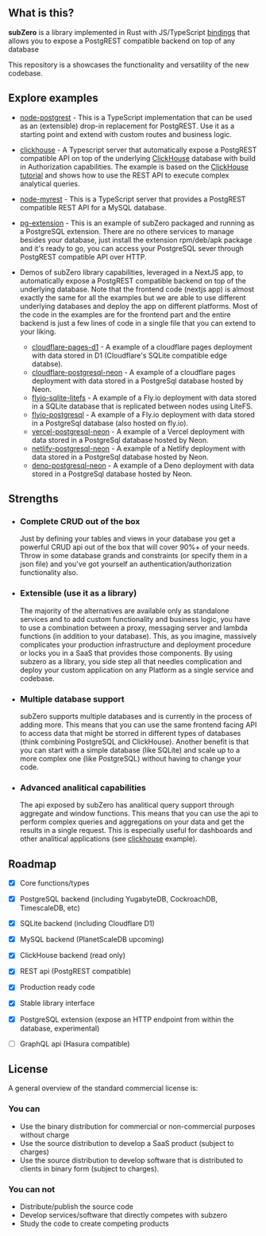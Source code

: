 ## What is this?

**subZero** is a library implemented in Rust with JS/TypeScript [bindings](https://www.npmjs.com/package/@subzerocloud/nodejs) that allows you to expose a PostgREST compatible backend on top of any database

This repository is a showcases the functionality and versatility of the new codebase.

## Explore examples
- [node-postgrest](node-postgrest) - This is a TypeScript implementation that can be used as an (extensible) drop-in replacement for PostgREST. Use it as a starting point and extend with custom routes and business logic.

- [clickhouse](clickhouse) - A Typescript server that automatically expose a PostgREST compatible API on top of the underlying [ClickHouse](https://clickhouse.com/) database with build in Authorization capabilities. The example is based on the [ClickHouse tutorial](https://clickhouse.com/docs/en/tutorial/) and shows how to use the REST API to execute complex analytical queries.

- [node-myrest](node-myrest) - This is a TypeScript server that provides a PostgREST compatible REST API for a MySQL database.

- [pg-extension](pg-extension) - This is an example of subZero packaged and running as a PostgreSQL extension. There are no othere services to manage besides your database, just install the extension rpm/deb/apk package and it's ready to go, you can access your PostgreSQL sever through PostgREST compatible API over HTTP.

- Demos of subZero library capabilities, leveraged in a NextJS app, to automatically expose a PostgREST compatible backend on top of the underlying database. Note that the frontend code (nextjs app) is almost exactly the same for all the examples but we are able to use different underlying databases and deploy the app on different platforms. Most of the code in the examples are for the frontend part and the entire backend is just a few lines of code in a single file that you can extend to your liking.

    - [cloudflare-pages-d1](cloudflare-pages-D1) - A example of a cloudflare pages deployment with data stored in D1 (Cloudflare's SQLite compatible edge databse).
    - [cloudflare-postgresql-neon](cloudflare-postgresql-neon) - A example of a cloudflare pages deployment with data stored in a PostgreSql database hosted by Neon.
    - [flyio-sqlite-litefs](flyio-sqlite-litefs) - A example of a Fly.io deployment with data stored in a SQLite database that is replicated between nodes using LiteFS.
    - [flyio-postgresql](flyio-postgresql) - A example of a Fly.io deployment with data stored in a PostgreSql database (also hosted on fly.io).
    - [vercel-postgresql-neon](vercel-postgresql-neon) - A example of a Vercel deployment with data stored in a PostgreSql database hosted by Neon.
    - [netlify-postgresql-neon](netlify-postgresql-neon) - A example of a Netlify deployment with data stored in a PostgreSql database hosted by Neon.
    - [deno-postgresql-neon](deno-postgresql-neon) - A example of a Deno deployment with data stored in a PostgreSql database hosted by Neon.




## Strengths

- ### Complete CRUD out of the box
    Just by defining your tables and views in your database you get a powerful CRUD api out of the box that will cover 90%+ of your needs. Throw in some database grands and constraints (or specify them in a json file) and you've got yourself an authentication/authorization functionality also.
- ### Extensible (use it as a library)
    The majority of the alternatives are available only as standalone services and to add custom functionality and business logic, you have to use a combination between a proxy, messaging server and lambda functions (in addition to your database). This, as you imagine, massively complicates your production infrastructure and deployment procedure or locks you in a SaaS that provides those components. By using subzero as a library, you side step all that needles complication and deploy your custom application on any Platform as a single service and codebase.

- ### Multiple database support
    subZero supports multiple databases and is currently in the process of adding more. This means that you can use the same frontend facing API to access data that might be storred in different types of databases (think combining PostgreSQL and ClickHouse). Another benefit is that you can start with a simple database (like SQLite) and scale up to a more complex one (like PostgreSQL) without having to change your code.
- ### Advanced analitical capabilities
    The api exposed by subZero has analitical query support through aggregate and window functions. This means that you can use the api to perform complex queries and aggregations on your data and get the results in a single request. This is especially useful for dashboards and other analitical applications (see [clickhouse](clickhouse) example).

## Roadmap
- [x] Core functions/types
- [x] PostgreSQL backend (including YugabyteDB, CockroachDB, TimescaleDB, etc)
- [x] SQLite backend (including Cloudflare D1)
- [x] MySQL backend (PlanetScaleDB upcoming)
- [x] ClickHouse backend (read only)
- [x] REST api (PostgREST compatible)
- [x] Production ready code
- [x] Stable library interface
- [x] PostgreSQL extension (expose an HTTP endpoint from within the database, experimental)
- [ ] GraphQL api (Hasura compatible)




## License
A general overview of the standard commercial license is:
### You can
- Use the binary distribution for commercial or non-commercial purposes without charge 
- Use the source distribution to develop a SaaS product (subject to charges)
- Use the source distribution to develop software that is distributed to clients in binary form (subject to charges).
### You can not
- Distribute/publish the source code
- Develop services/software that directly competes with subzero
- Study the code to create competing products

